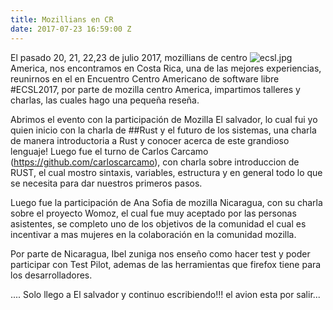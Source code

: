 ```yaml
---
title: Mozillians en CR
date: 2017-07-23 16:59:00 Z
---
```



El pasado 20, 21, 22,23 de julio 2017, mozillians de centro ![ecsl.jpg](/uploads/ecsl.jpg)America, nos encontramos en Costa Rica, una de las mejores experiencias, reunirnos en el en Encuentro Centro Americano de software libre #ECSL2017, por parte de mozilla centro America, impartimos talleres y charlas, las cuales hago una pequeña reseña.

Abrimos el evento con la participación de Mozilla El salvador, lo cual fui yo quien inicio con la charla de ##Rust y el futuro de los sistemas, una charla de manera introductoria a Rust y conocer acerca de este grandioso lenguaje!
Luego fue el turno de Carlos Carcamo (https://github.com/carloscarcamo), con charla sobre introduccion de RUST, el cual mostro sintaxis, variables, estructura y en general todo lo que se necesita para dar nuestros primeros pasos.

Luego fue la participación de Ana Sofia de mozilla Nicaragua, con su charla sobre el proyecto Womoz, el cual fue muy aceptado por las personas asistentes, se completo uno de los objetivos de la comunidad el cual es incentivar a mas mujeres en la colaboración en la comunidad mozilla.

Por parte de Nicaragua, Ibel zuniga nos enseño como hacer test y poder participar con Test Pilot, ademas de las herramientas que firefox tiene para los desarrolladores.

.... Solo llego a El salvador y continuo escribiendo!!!
el avion esta por salir...





 